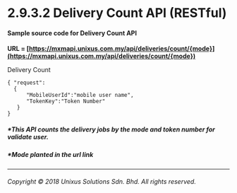 # 2.9.3.2 Delivery Count API \(RESTful\)

#### Sample source code for Delivery Count API

**URL = [https://mxmapi.unixus.com.my/api/deliveries/count/{mode}](https://mxmapi.unixus.com.my/api/deliveries/count/{mode})**


Delivery Count
```
{ "request":
  { 
      "MobileUserId":"mobile user name",
      "TokenKey":"Token Number"  
   }
}
```




##### \*This API counts the delivery jobs by the mode and token number for validate user.

##### \*Mode planted in the url link



---

###### Copyright © 2018 Unixus Solutions Sdn. Bhd. All rights reserved.



